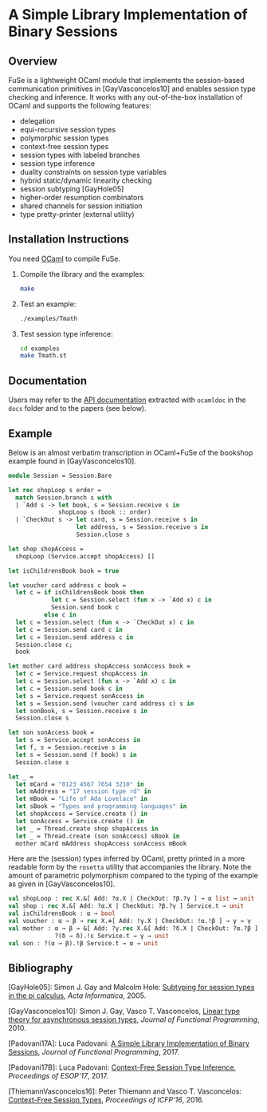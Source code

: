 A Simple Library Implementation of Binary Sessions
==================================================

Overview
--------

FuSe is a lightweight OCaml module that implements the session-based
communication primitives in [GayVasconcelos10] and enables session
type checking and inference. It works with any out-of-the-box
installation of OCaml and supports the following features:

* delegation
* equi-recursive session types
* polymorphic session types
* context-free session types
* session types with labeled branches
* session type inference
* duality constraints on session type variables
* hybrid static/dynamic linearity checking
* session subtyping [GayHole05]
* higher-order resumption combinators
* shared channels for session initiation
* type pretty-printer (external utility)

Installation Instructions
-------------------------

You need [OCaml](http://www.ocaml.org) to compile FuSe.

1.  Compile the library and the examples:

    ```bash
    make
    ```

2.  Test an example:

    ```bash
    ./examples/Tmath
    ```

3.  Test session type inference:

    ```bash
    cd examples
    make Tmath.st
    ```

Documentation
-------------

Users may refer to the [API
documentation](https://github.com/boystrange/FuSe) extracted with
`ocamldoc` in the `docs` folder and to the papers (see below).

Example
-------

Below is an almost verbatim transcription in OCaml+FuSe of the
bookshop example found in [GayVasconcelos10].

```ocaml
module Session = Session.Bare

let rec shopLoop s order =
  match Session.branch s with
  | `Add s -> let book, s = Session.receive s in
              shopLoop s (book :: order)
  | `CheckOut s -> let card, s = Session.receive s in
                   let address, s = Session.receive s in
                   Session.close s

let shop shopAccess =
  shopLoop (Service.accept shopAccess) []

let isChildrensBook book = true

let voucher card address c book =
  let c = if isChildrensBook book then
            let c = Session.select (fun x -> `Add x) c in
            Session.send book c
          else c in
  let c = Session.select (fun x -> `CheckOut x) c in
  let c = Session.send card c in
  let c = Session.send address c in
  Session.close c;
  book

let mother card address shopAccess sonAccess book =
  let c = Service.request shopAccess in
  let c = Session.select (fun x -> `Add x) c in
  let c = Session.send book c in
  let s = Service.request sonAccess in
  let s = Session.send (voucher card address c) s in
  let sonBook, s = Session.receive s in
  Session.close s

let son sonAccess book =
  let s = Service.accept sonAccess in
  let f, s = Session.receive s in
  let s = Session.send (f book) s in
  Session.close s

let _ =
  let mCard = "0123 4567 7654 3210" in
  let mAddress = "17 session type rd" in
  let mBook = "Life of Ada Lovelace" in
  let sBook = "Types and programming languages" in
  let shopAccess = Service.create () in
  let sonAccess = Service.create () in
  let _ = Thread.create shop shopAccess in
  let _ = Thread.create (son sonAccess) sBook in
  mother mCard mAddress shopAccess sonAccess mBook
```

Here are the (session) types inferred by OCaml, pretty printed in a
more readable form by the `rosetta` utility that accompanies the
library. Note the amount of parametric polymorphism compared to the
typing of the example as given in [GayVasconcelos10].

```ocaml
val shopLoop : rec X.&[ Add: ?α.X | CheckOut: ?β.?γ ] → α list → unit
val shop : rec X.&[ Add: ?α.X | CheckOut: ?β.?γ ] Service.t → unit
val isChildrensBook : α → bool
val voucher : α → β → rec X.⊕[ Add: !γ.X | CheckOut: !α.!β ] → γ → γ
val mother : α → β → &[ Add: ?γ.rec X.&[ Add: ?δ.X | CheckOut: ?α.?β ] ] Service.t →
             ?(δ → δ).!ε Service.t → γ → unit
val son : ?(α → β).!β Service.t → α → unit
```

Bibliography
------------

[GayHole05]: Simon J. Gay and Malcolm Hole: [Subtyping for session
types in the pi
calculus](http://dx.doi.org/10.1007/s00236-005-0177-z), *Acta
Informatica*, 2005.

[GayVasconcelos10]: Simon J. Gay, Vasco T. Vasconcelos, [Linear type
theory for asynchronous session
types](http://doi.org/10.1017/S0956796809990268), *Journal of
Functional Programming*, 2010.

[Padovani17A]: Luca Padovani: [A Simple Library Implementation of
Binary Sessions](http://dx.doi.org/10.1017/S0956796816000289),
*Journal of Functional Programming*, 2017.

[Padovani17B]: Luca Padovani: [Context-Free Session Type
Inference](http://hal.archives-ouvertes.fr/hal-01385258/document),
*Proceedings of ESOP'17*, 2017.

[ThiemannVasconcelos16]: Peter Thiemann and Vasco T. Vasconcelos:
[Context-Free Session Types](http://doi.org/10.1145/3022670.2951926),
*Proceedings of ICFP'16*, 2016.
